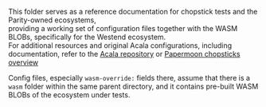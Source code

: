 This folder serves as a reference documentation for chopstick tests and the Parity-owned ecosystems,  
providing a working set of configuration files together with the WASM BLOBs, specifically for the Westend ecosystem.  
For additional resources and original Acala configurations, including documentation, refer to the [Acala repository](https://github.com/AcalaNetwork/chopsticks/tree/master/configs) or [Papermoon chopsticks overview](https://papermoonio.github.io/polkadot-ecosystem-docs-draft/dev-tools/chopsticks/overview/#using-a-configuration-file)

Config files, especially `wasm-override:` fields there, assume that there is a `wasm` folder within the same parent directory, and it contains pre-built WASM BLOBs of the 
ecosystem under tests.
